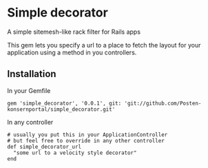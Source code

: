 # Simple decorator

A simple sitemesh-like rack filter for Rails apps

This gem lets you specify a url to a place to fetch the layout for your application using a method in you controllers.

## Installation

In your Gemfile

    gem 'simple_decorator', '0.0.1', git: 'git://github.com/Posten-konsernportal/simple_decorator.git'

In any controller
    
    # usually you put this in your ApplicationController
    # but feel free to override in any other controller
    def simple_decorator_url
      "some url to a velocity style decorator"
    end